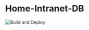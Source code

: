 # Home-Intranet-DB
![Build and Deploy](https://github.com/Lanham-Software-James/Home-Intranet-DB/actions/workflows/deploy.yml)